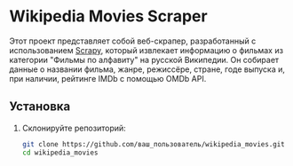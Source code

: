 # Wikipedia Movies Scraper  

Этот проект представляет собой веб-скрапер, разработанный с использованием [Scrapy](https://scrapy.org/), который извлекает информацию о фильмах из категории "Фильмы по алфавиту" на русской Википедии. Он собирает данные о названии фильма, жанре, режиссёре, стране, годе выпуска и, при наличии, рейтинге IMDb с помощью OMDb API.  

## Установка  

1. Склонируйте репозиторий:  
   ```bash  
   git clone https://github.com/ваш_пользователь/wikipedia_movies.git  
   cd wikipedia_movies
   
 
